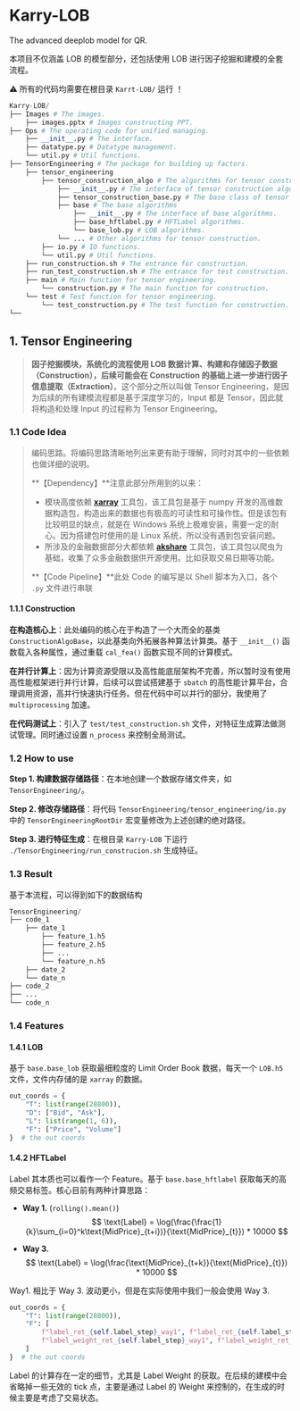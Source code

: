 # Karry-LOB
The advanced deeplob model for QR. 

本项目不仅涵盖 LOB 的模型部分，还包括使用 LOB 进行因子挖掘和建模的全套流程。

⚠️ 所有的代码均需要在根目录 `Karrt-LOB/` 运行 ！

```python
Karry-LOB/
├── Images # The images.
    ├── images.pptx # Images constructing PPT.
├── Ops # The operating code for unified managing.
    ├── __init__.py # The interface.
    ├── datatype.py # Datatype management.
    └── util.py # Util functions.
├── TensorEngineering # The package for building up factors.
    ├── tensor_engineering
        ├── tensor_construction_algo # The algorithms for tensor construction.
            ├── __init__.py # The interface of tensor construction algorithms.
            ├── tensor_construction_base.py # The base class of tensor construction.
            ├── base # The base algorithms
                ├── __init__.py # The interface of base algorithms.
                ├── base_hftlabel.py # HFTLabel algorithms.
                └── base_lob.py # LOB algorithms.
            └── ... # Other algorithms for tensor construction.
        ├── io.py # IO functions.
        └── util.py # Util functions.
    ├── run_construction.sh # The entrance for construction.
    ├── run_test_construction.sh # The entrance for test construction.
    ├── main # Main function for tensor engineering.
        └── construction.py # The main function for construction.
    └── test # Test function for tensor engineering.
        └── test_construction.py # The test function for construction.
└── 
```

## 1. Tensor Engineering

> **因子挖掘模块，系统化的流程使用 LOB 数据计算、构建和存储因子数据（Construction），后续可能会在 Construction 的基础上进一步进行因子信息提取（Extraction）**。这个部分之所以叫做 Tensor Engineering，是因为后续的所有建模流程都是基于深度学习的，Input 都是 Tensor，因此就将构造和处理 Input 的过程称为 Tensor Engineering。

### 1.1 Code Idea

> 编码思路。将编码思路清晰地列出来更有助于理解，同时对其中的一些依赖也做详细的说明。
>
> **【Dependency】**注意此部分所用到的以来：
>
> - 模块高度依赖 [**xarray**](https://docs.xarray.dev/en/stable/index.html) 工具包，该工具包是基于 numpy 开发的高维数据构造包，构造出来的数据也有极高的可读性和可操作性。但是该包有比较明显的缺点，就是在 Windows 系统上极难安装，需要一定的耐心。因为搭建包时使用的是 Linux 系统，所以没有遇到包安装问题。
> - 所涉及的金融数据部分大都依赖 [**akshare**](https://akshare.akfamily.xyz/index.html) 工具包，该工具包以爬虫为基础，收集了众多金融数据供开源使用。比如获取交易日期等功能。
>
> **【Code Pipeline】**此处 Code 的编写是以 Shell 脚本为入口，各个 `.py` 文件进行串联

#### 1.1.1 Construction

**在构造核心上**：此处编码的核心在于构造了一个大而全的基类 `ConstructionAlgoBase`，以此基类向外拓展各种算法计算类。基于 `__init__()` 函数载入各种属性，通过重载 `cal_fea()` 函数实现不同的计算模式。

**在并行计算上**：因为计算资源受限以及高性能底层架构不完善，所以暂时没有使用高性能框架进行并行计算，后续可以尝试搭建基于 `sbatch` 的高性能计算平台，合理调用资源，高并行快速执行任务。但在代码中可以并行的部分，我使用了 `multiprocessing` 加速。

**在代码测试上**：引入了 `test/test_construction.sh` 文件，对特征生成算法做测试管理。同时通过设置 `n_process` 来控制全局测试。

### 1.2 How to use

**Step 1. 构建数据存储路径**：在本地创建一个数据存储文件夹，如 `TensorEngineering/`。

**Step 2. 修改存储路径**：将代码 `TensorEngineering/tensor_engineering/io.py` 中的 `TensorEngineeringRootDir` 宏变量修改为上述创建的绝对路径。

**Step 3. 进行特征生成**：在根目录 `Karry-LOB` 下运行 `./TensorEngineering/run_construcion.sh` 生成特征。

### 1.3 Result

基于本流程，可以得到如下的数据结构

```python
TensorEngineering/
├── code_1
    ├── date_1
        ├── feature_1.h5
        ├── feature_2.h5
        ├── ...
        └── feature_n.h5
    ├── date_2
    └── date_n
├── code_2
├── ...
└── code_n
```

### 1.4 Features

#### 1.4.1 LOB

基于 `base.base_lob` 获取最细粒度的 Limit Order Book 数据，每天一个 `LOB.h5` 文件，文件内存储的是 `xarray` 的数据。

```python
out_coords = {
    "T": list(range(28800)),
    "D": ["Bid", "Ask"],
    "L": list(range(1, 6)),
    "F": ["Price", "Volume"]
}  # the out coords
```

#### 1.4.2 HFTLabel

Label 其本质也可以看作一个 Feature。基于 `base.base_hftlabel` 获取每天的高频交易标签。核心目前有两种计算思路：

- **Way 1.**  (`rolling().mean()`)
  $$
  \text{Label} = \log(\frac{\frac{1}{k}\sum_{i=0}^k\text{MidPrice}_{t+i})}{\text{MidPrice}_{t}}) * 10000
  $$

- **Way 3.** 
  $$
  \text{Label} = \log(\frac{\text{MidPrice}_{t+k}}{\text{MidPrice}_{t}}) * 10000
  $$

Way1. 相比于 Way 3. 波动更小，但是在实际使用中我们一般会使用 Way 3.

```python
out_coords = {
    "T": list(range(28800)),
    "F": [
        f"label_ret_{self.label_step}_way1", f"label_ret_{self.label_step}_way3",
        f"label_weight_ret_{self.label_step}_way1", f"label_weight_ret_{self.label_step}_way3"
    ]
}  # the out coords
```

Label 的计算存在一定的细节，尤其是 Label Weight 的获取。在后续的建模中会省略掉一些无效的 tick 点，主要是通过 Label 的 Weight 来控制的，在生成的时候主要是考虑了交易状态。
